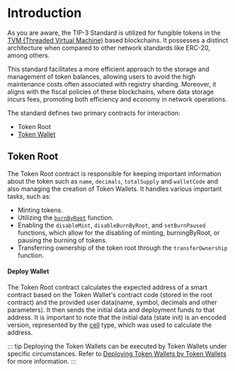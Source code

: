 # Introduction

As you are aware, the TIP-3 Standard is utilized for fungible tokens in the [TVM (Threaded Virtual Machine)](https://everkit.org/en/articles/the-virtual-machine-tvm-1) based blockchains. It possesses a distinct architecture when compared to other network standards like ERC-20, among others.

This standard facilitates a more efficient approach to the storage and management of token balances, allowing users to avoid the high maintenance costs often associated with registry sharding. Moreover, it aligns with the fiscal policies of these blockchains, where data storage incurs fees, promoting both efficiency and economy in network operations.

The standard defines two primary contracts for interaction:
- Token Root
- [Token Wallet](./TokenWallet.md)

## Token Root

The Token Root contract is responsible for keeping important information about the token such as `name`, `decimals`, `totalSupply` and `walletCode` and also managing the creation of Token Wallets. It handles various important tasks, such as:

- Minting tokens.
- Utilizing the [`burnByRoot`](../../Deployments/External/burn.md) function.
- Enabling the `disableMint`, `disableBurnByRoot`, and `setBurnPaused` functions, which allow for the disabling of minting, burningByRoot, or pausing the burning of tokens.
- Transferring ownership of the token root through the `transferOwnership` function.

#### Deploy Wallet
The Token Root contract calculates the expected address of a smart contract based on the Token Wallet's contract code (stored in the root contract) and the provided user data(name, symbol, decimals and other parameters). It then sends the initial data and deployment funds to that address. It is important to note that the initial data (state init) is an encoded version, represented by the [cell](https://github.com/tonlabs/TON-Solidity-Compiler/blob/master/API.md#tvmcell) type, which was used to calculate the address.

::: tip
Deploying the Token Wallets can be executed by Token Wallets under specific circumstances. Refer to [Deploying Token Wallets by Token Wallets](./TokenWallet.md#deploying-token-wallets-by-token-wallets) for more information.
:::
